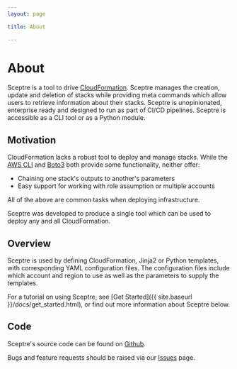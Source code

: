```yaml
---
layout: page

title: About

---
```


# About

Sceptre is a tool to drive [CloudFormation](https://aws.amazon.com/cloudformation/).
Sceptre manages the creation, update and deletion of stacks while providing meta
commands which allow users to retrieve information about their stacks. Sceptre is
unopinionated, enterprise ready and designed to run as part of CI/CD pipelines.
Sceptre is accessible as a CLI tool or as a Python module.

## Motivation

CloudFormation lacks a robust tool to deploy and manage stacks. While the
[AWS CLI](https://aws.amazon.com/cli/) and [Boto3](https://aws.amazon.com/sdk-for-python/)
both provide some functionality, neither offer:

* Chaining one stack's outputs to another's parameters
* Easy support for working with role assumption or multiple accounts

All of the above are common tasks when deploying infrastructure.

Sceptre was developed to produce a single tool which can be used to deploy any
and all CloudFormation.

## Overview

Sceptre is used by defining CloudFormation, Jinja2 or Python templates, with
corresponding YAML configuration files. The configuration files include which
account and region to use as well as the parameters to supply the templates.

For a tutorial on using Sceptre, see [Get Started]({{ site.baseurl
}}/docs/get_started.html), or find out more information about Sceptre below.

## Code

Sceptre's source code can be found on
[Github](https://github.com/cloudreach/sceptre/).

Bugs and feature requests should be raised via our
[Issues](https://github.com/cloudreach/sceptre/issues) page.
